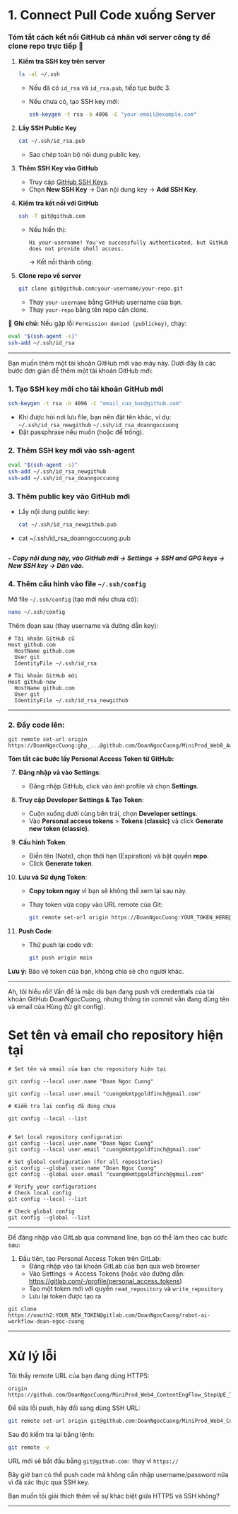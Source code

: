# 1. Connect Pull Code xuống Server

### **Tóm tắt cách kết nối GitHub cá nhân với server công ty để clone repo trực tiếp** 🚀

1. **Kiểm tra SSH key trên server**
    
    ```bash
    ls -al ~/.ssh
    ```
    
    - Nếu đã có `id_rsa` và `id_rsa.pub`, tiếp tục bước 3.
    - Nếu chưa có, tạo SSH key mới:
        
        ```bash
        ssh-keygen -t rsa -b 4096 -C "your-email@example.com"
        ```
        
2. **Lấy SSH Public Key**
    
    ```bash
    cat ~/.ssh/id_rsa.pub
    ```
    
    - Sao chép toàn bộ nội dung public key.
3. **Thêm SSH Key vào GitHub**
    
    - Truy cập [GitHub SSH Keys](https://github.com/settings/keys).
    - Chọn **New SSH Key** → Dán nội dung key → **Add SSH Key**.
4. **Kiểm tra kết nối với GitHub**
    
    ```bash
    ssh -T git@github.com
    ```
    
    - Nếu hiển thị:
        
        ```
        Hi your-username! You've successfully authenticated, but GitHub does not provide shell access.
        ```
        
        → Kết nối thành công.
5. **Clone repo về server**
    
    ```bash
    git clone git@github.com:your-username/your-repo.git
    ```
    
    - Thay `your-username` bằng GitHub username của bạn.
    - Thay `your-repo` bằng tên repo cần clone.

📌 **Ghi chú:** Nếu gặp lỗi `Permission denied (publickey)`, chạy:

```bash
eval "$(ssh-agent -s)"
ssh-add ~/.ssh/id_rsa
```


---
Bạn muốn thêm một tài khoản GitHub mới vào máy này. Dưới đây là các bước đơn giản để thêm một tài khoản GitHub mới:

### 1. Tạo SSH key mới cho tài khoản GitHub mới

```bash
ssh-keygen -t rsa -b 4096 -C "email_cua_ban@github.com"
```
- Khi được hỏi nơi lưu file, bạn nên đặt tên khác, ví dụ: `~/.ssh/id_rsa_newgithub`
`~/.ssh/id_rsa_doanngoccuong`
- Đặt passphrase nếu muốn (hoặc để trống).

### 2. Thêm SSH key mới vào ssh-agent

```bash
eval "$(ssh-agent -s)"
ssh-add ~/.ssh/id_rsa_newgithub
ssh-add ~/.ssh/id_rsa_doanngoccuong

```

### 3. Thêm public key vào GitHub mới

- Lấy nội dung public key:
  ```bash
  cat ~/.ssh/id_rsa_newgithub.pub
- cat ~/.ssh/id_rsa_doanngoccuong.pub
  ```
***- Copy nội dung này, vào GitHub mới → Settings → SSH and GPG keys → New SSH key → Dán vào.***

### 4. Thêm cấu hình vào file `~/.ssh/config`

Mở file `~/.ssh/config` (tạo mới nếu chưa có):

```bash
nano ~/.ssh/config
```

Thêm đoạn sau (thay username và đường dẫn key):

```text
# Tài khoản GitHub cũ
Host github.com
  HostName github.com
  User git
  IdentityFile ~/.ssh/id_rsa

# Tài khoản GitHub mới
Host github-new
  HostName github.com
  User git
  IdentityFile ~/.ssh/id_rsa_newgithub
```



---

 ### 2. Đẩy code lên: 
```
git remote set-url origin https://DoanNgocCuong:ghp_...@github.com/DoanNgocCuong/MiniProd_Web8_AutoPromptingTuning_T2_2025.git
```

**Tóm tắt các bước lấy Personal Access Token từ GitHub:**

7. **Đăng nhập và vào Settings**:
    
    - Đăng nhập GitHub, click vào ảnh profile và chọn **Settings**.
8. **Truy cập Developer Settings & Tạo Token**:
    
    - Cuộn xuống dưới cùng bên trái, chọn **Developer settings**.
    - Vào **Personal access tokens** > **Tokens (classic)** và click **Generate new token (classic)**.
9. **Cấu hình Token**:
    
    - Điền tên (Note), chọn thời hạn (Expiration) và bật quyền **repo**.
    - Click **Generate token**.
10. **Lưu và Sử dụng Token**:
    
    - **Copy token ngay** vì bạn sẽ không thể xem lại sau này.
    - Thay token vừa copy vào URL remote của Git:
        
        ```bash
        git remote set-url origin https://DoanNgocCuong:YOUR_TOKEN_HERE@github.com/DoanNgocCuong/MiniProd_Web8_AutoPromptingTuning_T2_2025.git
        ```
        
11. **Push Code**:
    
    - Thử push lại code với:
        
        ```bash
        git push origin main
        ```
        

**Lưu ý:** Bảo vệ token của bạn, không chia sẻ cho người khác.

---

Ah, tôi hiểu rồi! Vấn đề là mặc dù bạn đang push với credentials của tài khoản GitHub DoanNgocCuong, nhưng thông tin commit vẫn đang dùng tên và email của Hùng (từ git config).

# Set tên và email cho repository hiện tại

```
# Set tên và email của bạn cho repository hiện tại

git config --local user.name "Doan Ngoc Cuong"

git config --local user.email "cuongmkmtpgoldfinch@gmail.com"

# Kiểm tra lại config đã đúng chưa

git config --local --list


# Set local repository configuration
git config --local user.name "Doan Ngoc Cuong"
git config --local user.email "cuongmkmtpgoldfinch@gmail.com"

# Set global configuration (for all repositories)
git config --global user.name "Doan Ngoc Cuong"
git config --global user.email "cuongmkmtpgoldfinch@gmail.com"

# Verify your configurations
# Check local config
git config --local --list

# Check global config
git config --global --list
```

---


Để đăng nhập vào GitLab qua command line, bạn có thể làm theo các bước sau:

1. Đầu tiên, tạo Personal Access Token trên GitLab:
   - Đăng nhập vào tài khoản GitLab của bạn qua web browser
   - Vào Settings -> Access Tokens (hoặc vào đường dẫn: https://gitlab.com/-/profile/personal_access_tokens)
   - Tạo một token mới với quyền `read_repository` và `write_repository`
   - Lưu lại token được tạo ra
```
git clone https://oauth2:YOUR_NEW_TOKEN@gitlab.com/DoanNgocCuong/robot-ai-workflow-doan-ngoc-cuong
```


---

# Xử lý lỗi 

Tôi thấy remote URL của bạn đang dùng HTTPS:
```
origin  https://github.com/DoanNgocCuong/MiniProd_Web4_ContentEngFlow_StepUpE_T102024
```

Để sửa lỗi push, hãy đổi sang dùng SSH URL:

```bash
git remote set-url origin git@github.com:DoanNgocCuong/MiniProd_Web4_ContentEngFlow_StepUpE_T102024.git
```

Sau đó kiểm tra lại bằng lệnh:
```bash
git remote -v
```

URL mới sẽ bắt đầu bằng `git@github.com:` thay vì `https://`

Bây giờ bạn có thể push code mà không cần nhập username/password nữa vì đã xác thực qua SSH key.

Bạn muốn tôi giải thích thêm về sự khác biệt giữa HTTPS và SSH không?



---

